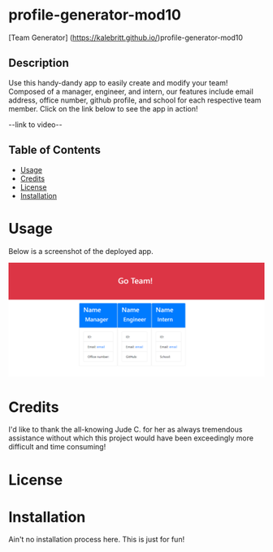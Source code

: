 # profile-generator-mod10

[Team Generator] (https://kalebritt.github.io/)profile-generator-mod10

## Description
Use this handy-dandy app to easily create and modify your team! Composed of a manager, engineer, and intern, our features include email address, office number, github profile, and school for each respective team member.  Click on the link below to see the app in action!

--link to video--

## Table of Contents

- [Usage](#usage)
- [Credits](#credits)
- [License](#license)
- [Installation](#installation)

# Usage
Below is a screenshot of the deployed app.

![alt text](/assets/Screenshot%20profile-generator-mod10.png)

# Credits
I'd like to thank the all-knowing Jude C. for her as always tremendous assistance without which this project would have been exceedingly more difficult and time consuming!

# License


# Installation 
Ain't no installation process here.  This is just for fun!
